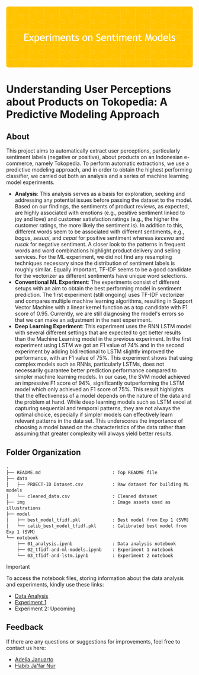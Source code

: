 ![header](header.png)

# Understanding User Perceptions about Products on Tokopedia: A Predictive Modeling Approach

## About
This project aims to automatically extract user perceptions, particularly sentiment labels (negative or positive), about products on an Indonesian e-commerce, namely Tokopedia. To perform automatic extractions, we use a predictive modeling approach, and in order to obtain the highest performing classifier, we carried out both an analysis and a series of machine learning model experiments. 
- **Analysis**: This analysis serves as a basis for exploration, seeking and addressing any potential issues before passing the dataset to the model. Based on our findings, the sentiments of product reviews, as expected, are highly associated with emotions (e.g., positive sentiment linked to joy and love) and customer satisfaction ratings (e.g., the higher the customer ratings, the more likely the sentiment is). In addition to this, different words seem to be associated with different sentiments, e.g., *bagus*, *sesuai*, and *cepat* for positive sentiment whereas *kecewa* and *rusak* for negative sentiment. A closer look to the patterns in frequent words and word combinations highlight product delivery and selling services. For the ML experiment, we did not find any resampling techniques necessary since the distribution of sentiment labels is roughly similar. Equally important, TF-IDF seems to be a good candidate for the vectorizer as different sentiments have unique word selections.
- **Conventional ML Experiment**: The experiments consist of different setups with an aim to obtain the best performing model in sentiment prediction. The first experiment (still ongoing) uses TF-IDF vectorizer and compares multiple machine learning algorithms, resulting in Support Vector Machine with a linear kernel function as a top candidate with F1 score of 0.95. Currently, we are still diagnosing the model's errors so that we can make an adjustment in the next experiment.
- **Deep Learning Experiment**: This experiment uses the RNN LSTM model with several different settings that are expected to get better results than the Machine Learning model in the previous experiment. In the first experiment using LSTM we got an F1 value of 74% and in the second experiment by adding bidirectional to LSTM slightly improved the performance, with an F1 value of 75%. This experiment shows that using complex models such as RNNs, particularly LSTMs, does not necessarily guarantee better prediction performance compared to simpler machine learning models. In our case, the SVM model achieved an impressive F1 score of 94%, significantly outperforming the LSTM model which only achieved an F1 score of 75%. This result highlights that the effectiveness of a model depends on the nature of the data and the problem at hand. While deep learning models such as LSTM excel at capturing sequential and temporal patterns, they are not always the optimal choice, especially if simpler models can effectively learn relevant patterns in the data set. This underscores the importance of choosing a model based on the characteristics of the data rather than assuming that greater complexity will always yield better results.

## Folder Organization

    .
    ├── README.md                           : Top README file
    ├── data
    │   ├── PRDECT-ID Dataset.csv           : Raw dataset for building ML models
    │   └── cleaned_data.csv                : Cleaned dataset
    ├── img                                 : Image assets used as illustrations
    ├── model
    │   ├── best_model_tfidf.pkl            : Best model from Exp 1 (SVM)
    │   └── calib_best_model_tfidf.pkl      : Calibrated best model from Exp 1 (SVM)
    └── notebook
        ├── 01_analysis.ipynb               : Data analysis notebook
        ├── 02_tfidf-and-ml-models.ipynb    : Experiment 1 notebook
        └── 03_tfidf-and-lstm.ipynb         : Experiment 2 notebook
 
>[!important]
> To access the notebook files, storing information about the data analysis and experiments, kindly use these links:
> - [Data Analysis](https://nbviewer.org/github/LingAdeu/sentiment-model-experiment/blob/main/notebook/01_analysis.ipynb)
> - [Experiment 1](https://nbviewer.org/github/LingAdeu/sentiment-model-experiment/blob/main/notebook/02_tfidf-and-ml-models.ipynb)
> - Experiment 2: Upcoming

## Feedback
If there are any questions or suggestions for improvements, feel free to contact us here:
- [Adelia Januarto](mailto:januartoadelia@gmail.com)
- [Habib Ja'far Nur](mailto:habibjafar08@gmail.com)
